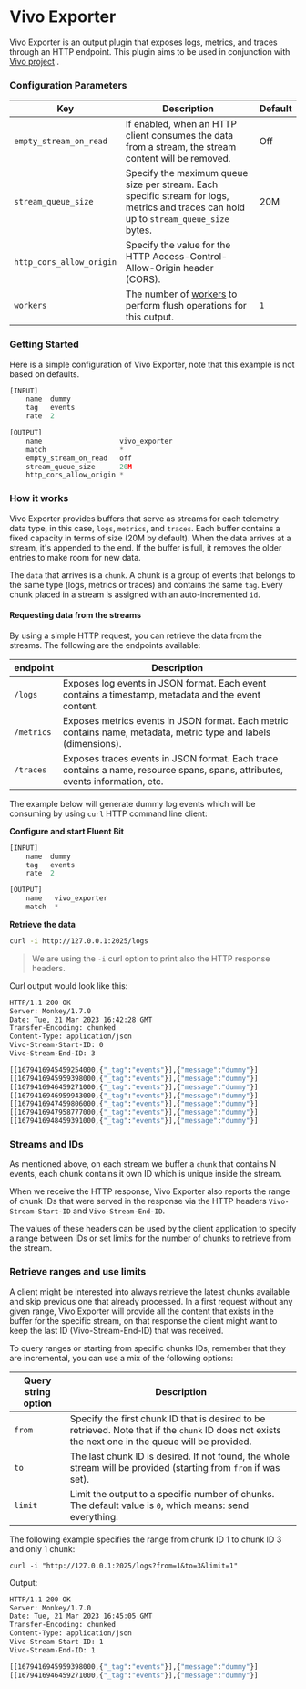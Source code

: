 # Vivo Exporter

Vivo Exporter is an output plugin that exposes logs, metrics, and traces through an HTTP endpoint. This plugin aims to be used in conjunction with [Vivo project](https://github.com/calyptia/vivo) .

### Configuration Parameters

| Key                      | Description                                                                                                                            | Default |
| ------------------------ | -------------------------------------------------------------------------------------------------------------------------------------- | ------- |
| `empty_stream_on_read`   | If enabled, when an HTTP client consumes the data from a stream, the stream content will be removed.                                   | Off     |
| `stream_queue_size`      | Specify the maximum queue size per stream. Each specific stream for logs, metrics and traces can hold up to `stream_queue_size` bytes. | 20M     |
| `http_cors_allow_origin` | Specify the value for the HTTP Access-Control-Allow-Origin header (CORS).                                                              |         |
| `workers` | The number of [workers](../../administration/multithreading.md#outputs) to perform flush operations for this output. | `1` |


### Getting Started

Here is a simple configuration of Vivo Exporter, note that this example is not based on defaults.

```python
[INPUT]
    name  dummy
    tag   events
    rate  2

[OUTPUT]
    name                   vivo_exporter
    match                  *
    empty_stream_on_read   off
    stream_queue_size      20M
    http_cors_allow_origin *
```

### How it works

Vivo Exporter provides buffers that serve as streams for each telemetry data type, in this case, `logs`, `metrics`, and `traces`. Each buffer contains a fixed capacity in terms of size (20M by default). When the data arrives at a stream, it's appended to the end. If the buffer is full, it removes the older entries to make room for new data.

The `data` that arrives is a `chunk`. A chunk is a group of events that belongs to the same type (logs, metrics or traces) and contains the same `tag`. Every chunk placed in a stream is assigned with an auto-incremented `id`.

#### Requesting data from the streams

By using a simple HTTP request, you can retrieve the data from the streams. The following are the endpoints available:

| endpoint   | Description                                                                                                                   |
| ---------- | ----------------------------------------------------------------------------------------------------------------------------- |
| `/logs`    | Exposes log events in JSON format. Each event contains a timestamp, metadata and the event content.                           |
| `/metrics` | Exposes metrics events in JSON format. Each metric contains name, metadata, metric type and labels (dimensions).              |
| `/traces`  | Exposes traces events in JSON format. Each trace contains a name, resource spans, spans, attributes, events information, etc. |

The example below will generate dummy log events which will be consuming by using `curl` HTTP command line client:

**Configure and start Fluent Bit**

```python
[INPUT]
    name  dummy
    tag   events
    rate  2

[OUTPUT]
    name   vivo_exporter
    match  *

```

**Retrieve the data**

```bash
curl -i http://127.0.0.1:2025/logs
```

> We are using the `-i` curl option to print also the HTTP response headers.

Curl output would look like this:

```bash
HTTP/1.1 200 OK
Server: Monkey/1.7.0
Date: Tue, 21 Mar 2023 16:42:28 GMT
Transfer-Encoding: chunked
Content-Type: application/json
Vivo-Stream-Start-ID: 0
Vivo-Stream-End-ID: 3

[[1679416945459254000,{"_tag":"events"}],{"message":"dummy"}]
[[1679416945959398000,{"_tag":"events"}],{"message":"dummy"}]
[[1679416946459271000,{"_tag":"events"}],{"message":"dummy"}]
[[1679416946959943000,{"_tag":"events"}],{"message":"dummy"}]
[[1679416947459806000,{"_tag":"events"}],{"message":"dummy"}]
[[1679416947958777000,{"_tag":"events"}],{"message":"dummy"}]
[[1679416948459391000,{"_tag":"events"}],{"message":"dummy"}]
```

### Streams and IDs

As mentioned above, on each stream we buffer a `chunk` that contains N events, each chunk contains it own ID which is unique inside the stream.

When we receive the HTTP response, Vivo Exporter also reports the range of chunk IDs that were served in the response via the HTTP headers `Vivo-Stream-Start-ID` and `Vivo-Stream-End-ID`.

The values of these headers can be used by the client application to specify a range between IDs or set limits for the number of chunks to retrieve from the stream.

### Retrieve ranges and use limits

A client might be interested into always retrieve the latest chunks available and skip previous one that already processed. In a first request without any given range, Vivo Exporter will provide all the content that exists in the buffer for the specific stream, on that response the client might want to keep the last ID (Vivo-Stream-End-ID) that was received.

To query ranges or starting from specific chunks IDs, remember that they are incremental, you can use a mix of the following options:

| Query string option | Description                                                                                                                                         |
| ------------------- | --------------------------------------------------------------------------------------------------------------------------------------------------- |
| `from`              | Specify the first chunk ID that is desired to be retrieved. Note that if the `chunk` ID does not exists the next one in the queue will be provided. |
| `to`                | The last chunk ID is desired. If not found, the whole stream will be provided (starting from `from` if was set).                                    |
| `limit`             | Limit the output to a specific number of chunks. The default value is `0`, which means: send everything.                                            |

The following example specifies the range from chunk ID 1 to chunk ID 3 and only 1 chunk:

`curl -i "http://127.0.0.1:2025/logs?from=1&to=3&limit=1"`&#x20;

Output:

```bash
HTTP/1.1 200 OK
Server: Monkey/1.7.0
Date: Tue, 21 Mar 2023 16:45:05 GMT
Transfer-Encoding: chunked
Content-Type: application/json
Vivo-Stream-Start-ID: 1
Vivo-Stream-End-ID: 1

[[1679416945959398000,{"_tag":"events"}],{"message":"dummy"}]
[[1679416946459271000,{"_tag":"events"}],{"message":"dummy"}]
```
